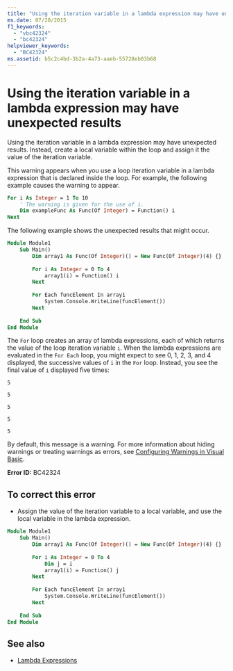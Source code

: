 ```yaml
---
title: "Using the iteration variable in a lambda expression may have unexpected results"
ms.date: 07/20/2015
f1_keywords: 
  - "vbc42324"
  - "bc42324"
helpviewer_keywords: 
  - "BC42324"
ms.assetid: b5c2c4bd-3b2a-4a73-aaeb-55728eb03b68
---
```

# Using the iteration variable in a lambda expression may have unexpected results
Using the iteration variable in a lambda expression may have unexpected results. Instead, create a local variable within the loop and assign it the value of the iteration variable.  
  
 This warning appears when you use a loop iteration variable in a lambda expression that is declared inside the loop. For example, the following example causes the warning to appear.  
  
```vb  
For i As Integer = 1 To 10  
    ' The warning is given for the use of i.  
    Dim exampleFunc As Func(Of Integer) = Function() i  
Next  
```  
  
 The following example shows the unexpected results that might occur.  
  
```vb  
Module Module1  
    Sub Main()  
        Dim array1 As Func(Of Integer)() = New Func(Of Integer)(4) {}  
  
        For i As Integer = 0 To 4  
            array1(i) = Function() i  
        Next  
  
        For Each funcElement In array1  
            System.Console.WriteLine(funcElement())  
        Next  
  
    End Sub  
End Module  
```  
  
 The `For` loop creates an array of lambda expressions, each of which returns the value of the loop iteration variable `i`. When the lambda expressions are evaluated in the `For Each` loop, you might expect to see 0, 1, 2, 3, and 4 displayed, the successive values of `i` in the `For` loop. Instead, you see the final value of `i` displayed five times:  
  
 `5`  
  
 `5`  
  
 `5`  
  
 `5`  
  
 `5`  
  
 By default, this message is a warning. For more information about hiding warnings or treating warnings as errors, see [Configuring Warnings in Visual Basic](/visualstudio/ide/configuring-warnings-in-visual-basic).  
  
 **Error ID:** BC42324  
  
## To correct this error  
  
-   Assign the value of the iteration variable to a local variable, and use the local variable in the lambda expression.  
  
```vb  
Module Module1  
    Sub Main()  
        Dim array1 As Func(Of Integer)() = New Func(Of Integer)(4) {}  
  
        For i As Integer = 0 To 4  
            Dim j = i  
            array1(i) = Function() j  
        Next  
  
        For Each funcElement In array1  
            System.Console.WriteLine(funcElement())  
        Next  
  
    End Sub  
End Module  
```  
  
## See also
- [Lambda Expressions](../../../visual-basic/programming-guide/language-features/procedures/lambda-expressions.md)
